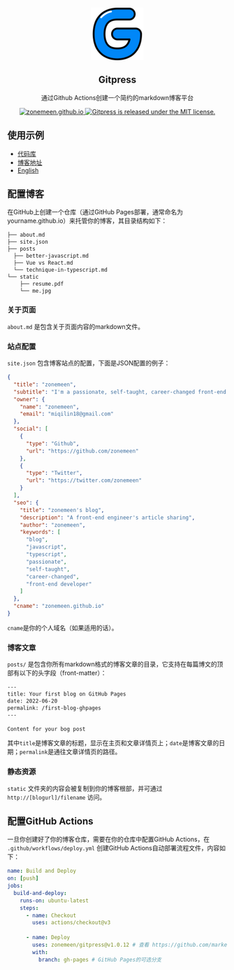 <p align="center">
  <img height="120" src="./.github/assets/logo.png" />
  <h2 align="center">Gitpress</h2>
  <p align="center">通过Github Actions创建一个简约的markdown博客平台<p>
  <p align="center">
    <a href="https://zonemeen.github.io">
    	<img src="https://img.shields.io/badge/-Visit%20Sample%20Blog%20‎ ‎ -blue.svg?style=flat&colorA=blue" alt="zonemeen.github.io" />
    </a>
    <a href="https://github.com/zonemeen/gitpress/blob/main/LICENSE">
    	<img src="https://img.shields.io/badge/license-MIT-blue.svg" alt="Gitpress is released under the MIT license." />
    </a>
  </p>
</p>

## 使用示例

- [代码库](https://github.com/zonemeen/zonemeen.github.io)
- [博客地址](https://zonemeen.github.io/)
- [English](./README.md)

## 配置博客

在GitHub上创建一个仓库（通过GitHub Pages部署，通常命名为yourname.github.io）来托管你的博客，其目录结构如下：

```shell
├── about.md
├── site.json
├── posts
  ├── better-javascript.md
  ├── Vue vs React.md
  └── technique-in-typescript.md
└── static
    ├── resume.pdf
    └── me.jpg
```

### 关于页面

`about.md` 是包含关于页面内容的markdown文件。

### 站点配置

`site.json` 包含博客站点的配置，下面是JSON配置的例子：

```json
{
  "title": "zonemeen",
  "subtitle": "I'm a passionate, self-taught, career-changed front-end developer since 2021",
  "owner": {
    "name": "zonemeen",
    "email": "miqilin18@gmail.com"
  },
  "social": [
    {
      "type": "Github",
      "url": "https://github.com/zonemeen"
    },
    {
      "type": "Twitter",
      "url": "https://twitter.com/zonemeen"
    }
  ],
  "seo": {
    "title": "zonemeen's blog",
    "description": "A front-end engineer's article sharing",
    "author": "zonemeen",
    "keywords": [
      "blog",
      "javascript",
      "typescript",
      "passionate",
      "self-taught",
      "career-changed",
      "front-end developer"
    ]
  },
  "cname": "zonemeen.github.io"
}
```

`cname`是你的个人域名（如果适用的话）。

### 博客文章

`posts/` 是包含你所有markdown格式的博客文章的目录，它支持在每篇博文的顶部有以下的头字段（front-matter）：

```shell
---
title: Your first blog on GitHub Pages
date: 2022-06-20
permalink: /first-blog-ghpages
---

Content for your bog post
```

其中`title`是博客文章的标题，显示在主页和文章详情页上；`date`是博客文章的日期；`permalink`是通往文章详情页的路径。

### 静态资源

`static` 文件夹的内容会被复制到你的博客根部，并可通过 `http://[blogurl]/filename` 访问。

## 配置GitHub Actions

一旦你创建好了你的博客仓库，需要在你的仓库中配置GitHub Actions，在 `.github/workflows/deploy.yml` 创建GitHub Actions自动部署流程文件，内容如下：

```yaml
name: Build and Deploy
on: [push]
jobs:
  build-and-deploy:
    runs-on: ubuntu-latest
    steps:
      - name: Checkout
        uses: actions/checkout@v3

      - name: Deploy
        uses: zonemeen/gitpress@v1.0.12 # 查看 https://github.com/marketplace/actions/gitpress-deploy-blog-action，使用最新版本
        with:
          branch: gh-pages # GitHub Pages的可选分支
```
